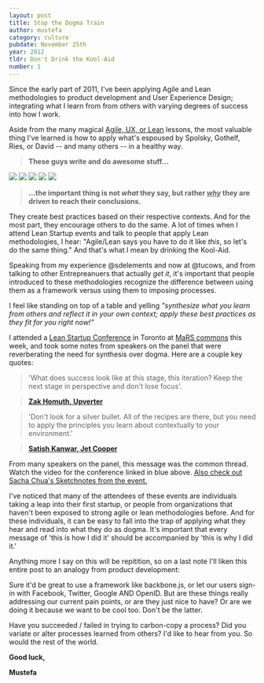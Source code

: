 ```yaml
---
layout: post
title: Stop the Dogma Train
author: mustefa
category: culture
pubdate: November 25th
year: 2012
tldr: Don't Drink the Kool-Aid
number: 1
---
```


Since the early part of 2011, I've been applying Agile and Lean methodologies to product development and User Experience Design; integrating what I learn from from others with varying degrees of success into how I work.

Aside from the many magical 
<a class="highlight" href="http://www.allaboutunicorns.com/images/logo.jpg">Agile, UX, or Lean</a>
lessons, the most valuable thing I've learned is how to apply what's espoused by Spolsky, Gothelf, Ries, or David -- and many others -- in a healthy way.

>**<span class="highlight-green">These guys write and do awesome stuff...</span>**

<a href="http://www.joelonsoftware.com" target="_blank"><img src="{{ site.assets }}/images/spolsky.png"></a>
<a href="http://www.jeffgothelf.com/blog/" target="_blank"><img src="{{ site.assets }}/images/gothelf.png"></a>
<a href="http://david.heinemeierhansson.com" target="_blank"><img src="{{ site.assets }}/images/david.png"></a>
<a href="https://twitter.com/jack" target="_blank"><img src="{{ site.assets }}/images/dorsey.png"></a>
<a href="https://twitter.com/ericries" target="_blank"><img src="{{ site.assets }}/images/ries.png"></a>

>**<span class="highlight-green">...the important thing is not *what* they say, but rather <u>*why*</u> they are driven to reach their conclusions.</span>**

They create best practices based on their respective contexts. And for the most part, they encourage others to do the same. A lot of times when I attend Lean Startup events and talk to people that apply Lean methodologies, I hear: "Agile/Lean says you have to do it like *this*, so let's do the same thing." And that's what I mean by drinking the Kool-Aid. 

Speaking from my experience @sdelements and now at @tucows, and from talking to other Entrepreanuers that actually *get it*, it's important that people introduced to these methodologies recognize the difference between using them as a framework versus using them to imposing processes.

I feel like standing on top of a table and yelling *"synthesize what you learn from others and reflect it in your own context; apply these best practices as they fit for you right now!"*

I attended a <a class="highlight" href="http://marscommons.marsdd.com/startupsblog/lean-startup-conference-video-stream/">Lean Startup Conference</a> in Toronto at <a class="highlight" href="http://marscommons.marsdd.com" target="_blank">MaRS commons</a> this week, and took some notes from speakers on the panel that were reverberating the need for synthesis over dogma. Here are a couple key quotes:

>'What does success look like at this stage, this iteration? Keep the next stage in perspective and don't lose focus'. 

><a class="highlight" href="http://zakhomuth.com" target="_blank">**Zak Homuth, Upverter**</a>

>'Don't look for a silver bullet. All of the recipes are there, but you need to apply the principles you learn about contextually to your environment.'

><a class="highlight" href="http://jetcooper.com" target="_blank">**Satish Kanwar, Jet Cooper**</a>

From many speakers on the panel, this message was the common thread. Watch the video for the conference linked in blue above. <a class="highlight" href="http://sachachua.com/blog/2012/12/sketchnotes-lean-startup-day/" target="_blank"> Also check out Sacha Chua's Sketchnotes from the event.</a>

I've noticed that many of the attendees of these events are individuals taking a leap into their first startup, or people from organizations that haven't been exposed to strong agile or lean methodologies before. And for these individuals, it can be easy to fall into the trap of applying what they hear and read into what they do as dogma. It's important that every message of 'this is how I did it' should be accompanied by 'this is why I did it.'

Anything more I say on this will be repitition, so on a last note I'll liken this entire post to an analogy from product development:

Sure it'd be great to use a framework like backbone.js, or let our users sign-in with Facebook, Twitter, Google AND OpenID. But are these things really addressing our current pain points, or are they just nice to have? Or are we doing it because we want to be cool too. Don't be the latter.

Have you succeeded / failed in trying to carbon-copy a process? Did you variate or alter processes learned from others? I'd like to hear from you. So would the rest of the world.

**Good luck,**

**Mustefa**